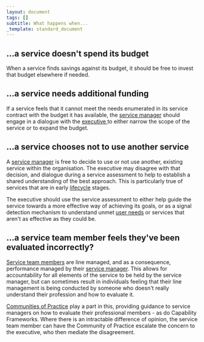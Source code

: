 ```yaml
---
layout: document
tags: []
subtitle: What happens when...
_template: standard_document
---
```


## ...a service doesn't spend its budget

When a service finds savings against its budget, it should be free to invest that budget elsewhere if needed.

## ...a service needs additional funding

If a service feels that it cannot meet the needs enumerated in its service contract with the budget it has available, the [service manager](/service-manager/) should engage in a dialogue with the [executive ](/executive/)to either narrow the scope of the service or to expand the budget.

## ...a service chooses not to use another service

A [service manager](/service-manager/) is free to decide to use or not use another, existing service within the organisation. The executive may disagree with that decision, and dialogue during a service assessment to help to establish a shared understanding of the best approach. This is particularly true of services that are in early [lifecycle](/lifecycle/) stages.

The executive should use the service assessment to either help guide the service towards a more effective way of achieving its goals, or as a signal detection mechanism to understand unmet [user needs](/user-needs/) or services that aren't as effective as they could be.

## ...a service team member feels they've been evaluated incorrectly?

[Service team members](/service-team-members/) are line managed, and as a consequence, performance managed by their [service manager](/service-manager/). This allows for accountability for all elements of the service to be held by the service manager, but can sometimes result in individuals feeling that their line management is being conducted by someone who doesn't really understand their profession and how to evaluate it.

[Communities of Practice](/community-of-practice/) play a part in this, providing guidance to service managers on how to evaluate their professional members - as do Capability Frameworks. Where there is an intractable difference of opinion, the service team member can have the Community of Practice escalate the concern to the executive, who then mediate the disagreement.
